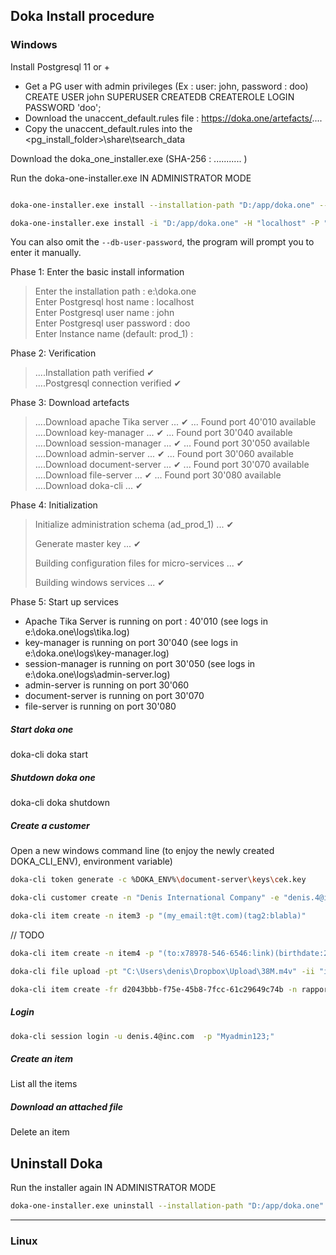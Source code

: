 ## Doka Install procedure

### Windows

Install Postgresql 11 or +

* Get a PG user with admin privileges (Ex : user: john, password : doo)
   CREATE USER john SUPERUSER CREATEDB CREATEROLE LOGIN PASSWORD 'doo';
* Download the unaccent_default.rules file : https://doka.one/artefacts/....
* Copy the  unaccent_default.rules  into the  <pg_install_folder>\share\tsearch_data

Download the doka_one_installer.exe (SHA-256 : ........... )

Run the doka-one-installer.exe  IN ADMINISTRATOR MODE

```bash

doka-one-installer.exe install --installation-path "D:/app/doka.one" --db-host "localhost" --db-port "5432" --db-user-name "john" --db-user-password "doo" --instance-name "test_2" --release-number "0.1.0"

doka-one-installer.exe install -i "D:/app/doka.one" -H "localhost" -P "5432" -u "john" -p "doo" -I "test_2" -r "0.1.0"
```

You can also omit the `--db-user-password`, the program will prompt you to enter it manually.

Phase 1: Enter the basic install information 

> Enter the installation path :  e:\doka.one <br>
> Enter Postgresql host name : localhost <br>
> Enter Postgresql user name : john<br>
> Enter Postgresql user password : doo<br>
> Enter Instance name (default: prod_1) :<br>

Phase 2: Verification 

> ....Installation path verified ✔<br>
> ....Postgresql connection verified ✔<br>

Phase 3: Download artefacts

> ....Download apache Tika server ... ✔ ... Found port 40'010 available<br>
> ....Download key-manager ... ✔ ... Found port 30'040 available<br>
> ....Download session-manager ... ✔ ... Found port 30'050 available<br>
> ....Download admin-server ... ✔ ... Found port 30'060 available<br>
> ....Download document-server ... ✔ ... Found port 30'070 available<br>
> ....Download file-server ... ✔ ... Found port 30'080 available<br>
> ....Download doka-cli ... ✔<br>

Phase 4: Initialization

> Initialize administration schema (ad_prod_1) ... ✔<br>
> 
> Generate master key ... ✔ <br>
> 
> Building configuration files for micro-services ... ✔<br>
>
> Building windows services ... ✔<br>

Phase 5: Start up services

* Apache Tika Server is running on port : 40'010 (see logs in e:\doka.one\logs\\tika.log) <br>
* key-manager is running on port 30'040 (see logs in e:\doka.one\logs\key-manager.log) <br>
* session-manager is running on port 30'050 (see logs in e:\doka.one\logs\admin-server.log) <br>
* admin-server is running on port 30'060  <br>
* document-server is running on port 30'070 <br>
* file-server is running on port 30'080  <br>

##### Start doka one

doka-cli doka start

##### Shutdown doka one

doka-cli doka shutdown

##### Create a customer

Open a new windows command line (to enjoy the newly created DOKA_CLI_ENV), environment variable)

````bash
doka-cli token generate -c %DOKA_ENV%\document-server\keys\cek.key
````

````bash
doka-cli customer create -n "Denis International Company" -e "denis.4@inc.com" -ap "Myadmin123;"
````

````bash
doka-cli item create -n item3 -p "(my_email:t@t.com)(tag2:blabla)"
````

// TODO  
````bash
doka-cli item create -n item4 -p "(to:x78978-546-6546:link)(birthdate:2019-10-01:date)"
````

````bash
doka-cli file upload -pt "C:\Users\denis\Dropbox\Upload\38M.m4v" -ii "item_name_sldjfhls"
````

````bash
doka-cli item create -fr d2043bbb-f75e-45b8-7fcc-61c29649c74b -n rapport_activité -p "(private)(level:6)"
````
##### Login

````bash
doka-cli session login -u denis.4@inc.com  -p "Myadmin123;"
````
##### Create an item

List all the items

##### Download an attached file

Delete an item

## Uninstall Doka

Run the installer again IN ADMINISTRATOR MODE

````bash
doka-one-installer.exe uninstall --installation-path "D:/app/doka.one" 
````

---

### Linux
